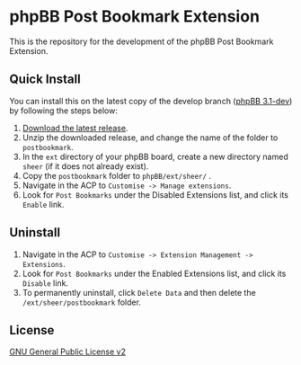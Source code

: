 # phpBB Post Bookmark Extension

This is the repository for the development of the phpBB Post Bookmark Extension.

## Quick Install
You can install this on the latest copy of the develop branch ([phpBB 3.1-dev](https://github.com/phpbb/phpbb3)) by following the steps below:

1. [Download the latest release](https://github.com/AlexSheer/phpbb3.1-PostBookmark).
2. Unzip the downloaded release, and change the name of the folder to `postbookmark`.
3. In the `ext` directory of your phpBB board, create a new directory named `sheer` (if it does not already exist).
4. Copy the `postbookmark` folder to `phpBB/ext/sheer/` .
5. Navigate in the ACP to `Customise -> Manage extensions`.
6. Look for `Post Bookmarks` under the Disabled Extensions list, and click its `Enable` link.

## Uninstall

1. Navigate in the ACP to `Customise -> Extension Management -> Extensions`.
2. Look for `Post Bookmarks` under the Enabled Extensions list, and click its `Disable` link.
3. To permanently uninstall, click `Delete Data` and then delete the `/ext/sheer/postbookmark` folder.

## License
[GNU General Public License v2](http://opensource.org/licenses/GPL-2.0)
